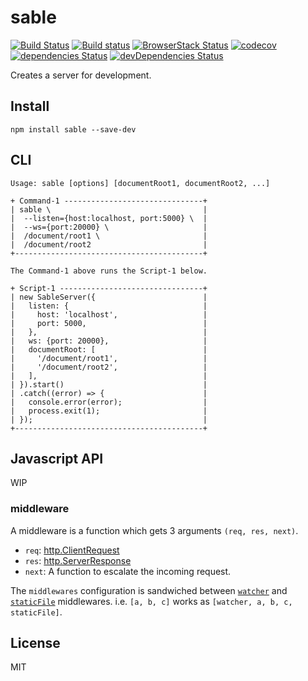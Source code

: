 # sable

[![Build Status](https://travis-ci.org/kei-ito/sable.svg?branch=master)](https://travis-ci.org/kei-ito/sable)
[![Build status](https://ci.appveyor.com/api/projects/status/github/kei-ito/sable?branch=master&svg=true)](https://ci.appveyor.com/project/kei-ito/sable/branch/master)
[![BrowserStack Status](https://www.browserstack.com/automate/badge.svg?badge_key=clRVWTBmQVdFcHNGaDFvMDlxanRoZllsMGN1RU9JNW1CRUtEVjkxQ2NMZz0tLUVMdFpUZnJKajltN0FSTWlJeXBCbVE9PQ==--046a5961a5e492a5b38e13d34a12a6ca2a8c1139)](https://www.browserstack.com/automate/public-build/clRVWTBmQVdFcHNGaDFvMDlxanRoZllsMGN1RU9JNW1CRUtEVjkxQ2NMZz0tLUVMdFpUZnJKajltN0FSTWlJeXBCbVE9PQ==--046a5961a5e492a5b38e13d34a12a6ca2a8c1139)
[![codecov](https://codecov.io/gh/kei-ito/sable/branch/master/graph/badge.svg)](https://codecov.io/gh/kei-ito/sable)
[![dependencies Status](https://david-dm.org/kei-ito/sable/status.svg)](https://david-dm.org/kei-ito/sable)
[![devDependencies Status](https://david-dm.org/kei-ito/sable/dev-status.svg)](https://david-dm.org/kei-ito/sable?type=dev)

Creates a server for development.

## Install

```
npm install sable --save-dev
```

## CLI

```
Usage: sable [options] [documentRoot1, documentRoot2, ...]

+ Command-1 -------------------------------+
| sable \                                  |
|  --listen={host:localhost, port:5000} \  |
|  --ws={port:20000} \                     |
|  /document/root1 \                       |
|  /document/root2                         |
+------------------------------------------+

The Command-1 above runs the Script-1 below.

+ Script-1 --------------------------------+
| new SableServer({                        |
|   listen: {                              |
|     host: 'localhost',                   |
|     port: 5000,                          |
|   },                                     |
|   ws: {port: 20000},                     |
|   documentRoot: [                        |
|     '/document/root1',                   |
|     '/document/root2',                   |
|   ],                                     |
| }).start()                               |
| .catch((error) => {                      |
|   console.error(error);                  |
|   process.exit(1);                       |
| });                                      |
+------------------------------------------+
```

## Javascript API

WIP

### middleware

A middleware is a function which gets 3 arguments `(req, res, next)`.

- `req`: [http.ClientRequest](https://nodejs.org/api/http.html#http_class_http_clientrequest)
- `res`: [http.ServerResponse](https://nodejs.org/api/http.html#http_class_http_serverresponse)
- `next`: A function to escalate the incoming request.

The `middlewares` configuration is sandwiched between
[`watcher`](https://github.com/kei-ito/sable/blob/master/middleware/watcher/index.js)
and
[`staticFile`](https://github.com/kei-ito/sable/blob/master/middleware/staticFile/index.js)
middlewares. i.e. `[a, b, c]` works as `[watcher, a, b, c, staticFile]`.

## License

MIT
